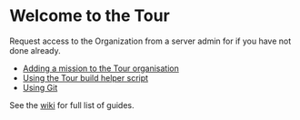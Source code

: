 # Welcome to the Tour

Request access to the Organization from a server admin for if you have not done already.

- [Adding a mission to the Tour organisation](https://github.com/Tour-of-Teamrespawn/.github/wiki/Adding%20missions%20to%20Tour%20GitHub)
- [Using the Tour build helper script](https://github.com/Tour-of-Teamrespawn/_build#readme)
- [Using Git](https://github.com/Tour-of-Teamrespawn/.github/wiki/Using%20git)

See the [wiki](https://github.com/Tour-of-Teamrespawn/.github/wiki) for full list of guides.
